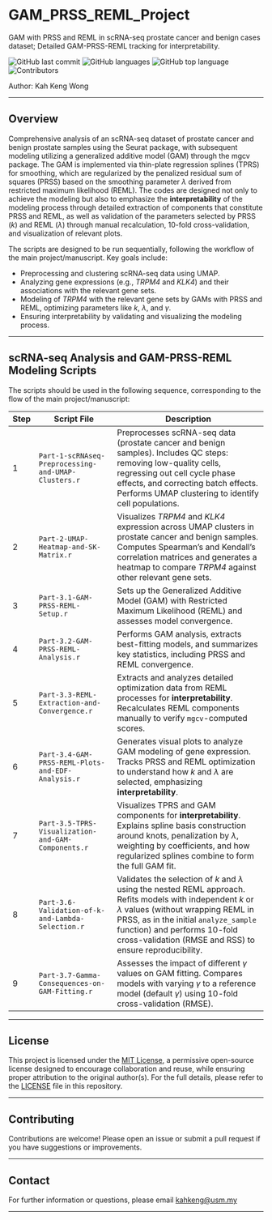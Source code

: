 # GAM_PRSS_REML_Project
GAM with PRSS and REML in scRNA-seq prostate cancer and benign cases dataset; Detailed GAM-PRSS-REML tracking for interpretability.

![GitHub last commit](https://img.shields.io/github/last-commit/kahkengwong/GAM_PRSS_REML_Project)
![GitHub languages](https://img.shields.io/github/languages/count/kahkengwong/GAM_PRSS_REML_Project)
![GitHub top language](https://img.shields.io/github/languages/top/kahkengwong/GAM_PRSS_REML_Project)
![Contributors](https://img.shields.io/github/contributors/kahkengwong/GAM_PRSS_REML_Project)

Author: Kah Keng Wong  

---

## Overview
Comprehensive analysis of an scRNA-seq dataset of prostate cancer and benign prostate samples using the Seurat package, with subsequent modeling utilizing a generalized additive model (GAM) through the mgcv package. The GAM is implemented via thin-plate regression splines (TPRS) for smoothing, which are regularized by the penalized residual sum of squares (PRSS) based on the smoothing parameter $\lambda$ derived from restricted maximum likelihood (REML). The codes are designed not only to achieve the modeling but also to emphasize the **interpretability** of the modeling process through detailed extraction of components that constitute PRSS and REML, as well as validation of the parameters selected by PRSS ($k$) and REML ($\lambda$) through manual recalculation, 10-fold cross-validation, and visualization of relevant plots.

The scripts are designed to be run sequentially, following the workflow of the main project/manuscript. Key goals include:
- Preprocessing and clustering scRNA-seq data using UMAP.
- Analyzing gene expressions (e.g., *TRPM4* and *KLK4*) and their associations with the relevant gene sets.
- Modeling of _TRPM4_ with the relevant gene sets by GAMs with PRSS and REML, optimizing parameters like $k$, $\lambda$, and $\gamma$.
- Ensuring interpretability by validating and visualizing the modeling process.

---

## scRNA-seq Analysis and GAM-PRSS-REML Modeling Scripts
The scripts should be used in the following sequence, corresponding to the flow of the main project/manuscript:

| Step | Script File                                      | Description                                                                                     |
|------|--------------------------------------------------|-------------------------------------------------------------------------------------------------|
| 1    | `Part-1-scRNAseq-Preprocessing-and-UMAP-Clusters.r` | Preprocesses scRNA-seq data (prostate cancer and benign samples). Includes QC steps: removing low-quality cells, regressing out cell cycle phase effects, and correcting batch effects. Performs UMAP clustering to identify cell populations. |
| 2    | `Part-2-UMAP-Heatmap-and-SK-Matrix.r`           | Visualizes *TRPM4* and *KLK4* expression across UMAP clusters in prostate cancer and benign samples. Computes Spearman’s and Kendall’s correlation matrices and generates a heatmap to compare *TRPM4* against other relevant gene sets. |
| 3    | `Part-3.1-GAM-PRSS-REML-Setup.r`                | Sets up the Generalized Additive Model (GAM) with Restricted Maximum Likelihood (REML) and assesses model convergence. |
| 4    | `Part-3.2-GAM-PRSS-REML-Analysis.r`             | Performs GAM analysis, extracts best-fitting models, and summarizes key statistics, including PRSS and REML convergence. |
| 5    | `Part-3.3-REML-Extraction-and-Convergence.r`    | Extracts and analyzes detailed optimization data from REML processes for **interpretability**. Recalculates REML components manually to verify `mgcv`-computed scores. |
| 6    | `Part-3.4-GAM-PRSS-REML-Plots-and-EDF-Analysis.r` | Generates visual plots to analyze GAM modeling of gene expression. Tracks PRSS and REML optimization to understand how $k$ and $\lambda$ are selected, emphasizing **interpretability**. |
| 7    | `Part-3.5-TPRS-Visualization-and-GAM-Components.r` | Visualizes TPRS and GAM components for **interpretability**. Explains spline basis construction around knots, penalization by $\lambda$, weighting by coefficients, and how regularized splines combine to form the full GAM fit. |
| 8    | `Part-3.6-Validation-of-k-and-Lambda-Selection.r` | Validates the selection of $k$ and $\lambda$ using the nested REML approach. Refits models with independent $k$ or $\lambda$ values (without wrapping REML in PRSS, as in the initial `analyze_sample` function) and performs 10-fold cross-validation (RMSE and RSS) to ensure reproducibility. |
| 9    | `Part-3.7-Gamma-Consequences-on-GAM-Fitting.r`  | Assesses the impact of different $\gamma$ values on GAM fitting. Compares models with varying $\gamma$ to a reference model (default $\gamma$) using 10-fold cross-validation (RMSE). |

---

## License
This project is licensed under the [MIT License](https://github.com/kahkengwong/GAM_PRSS_REML_Project/blob/main/LICENSE), a permissive open-source license designed to encourage collaboration and reuse, while ensuring proper attribution to the original author(s). For the full details, please refer to the [LICENSE](https://github.com/kahkengwong/GAM_PRSS_REML_Project/blob/main/LICENSE) file in this repository.



---

## Contributing
Contributions are welcome! Please open an issue or submit a pull request if you have suggestions or improvements.

---

## Contact
For further information or questions, please email [kahkeng@usm.my](mailto:kahkeng@usm.my)

---

